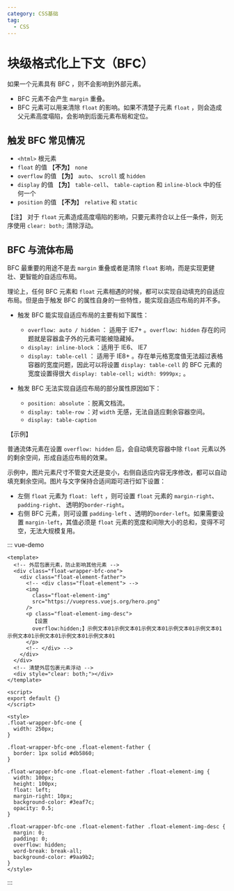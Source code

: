 ```yaml
---
category: CSS基础
tag:
  - CSS
---
```


# 块级格式化上下文（BFC）

如果一个元素具有 BFC ，则不会影响到外部元素。

- BFC 元素不会产生 `margin` 重叠。
- BFC 元素可以用来清除 `float` 的影响。如果不清楚子元素 `float` ，则会造成父元素高度塌陷，会影响到后面元素布局和定位。

## 触发 BFC 常见情况

- `<html>` 根元素
- `float` 的值 【**不为**】 `none`
- `overflow` 的值 【**为**】 `auto`、 `scroll` 或 `hidden`
- `display` 的值 【**为**】 `table-cell`、 `table-caption` 和 `inline-block` 中的任何一个
- `position` 的值 【**不为**】 `relative` 和 `static`

【注】 对于 `float` 元素造成高度塌陷的影响，只要元素符合以上任一条件，则无序使用 `clear: both;` 清除浮动。

## BFC 与流体布局

BFC 最重要的用途不是去 `margin` 重叠或者是清除 `float` 影响，而是实现更健壮、更智能的自适应布局。

理论上，任何 BFC 元素和 `float` 元素相遇的时候，都可以实现自动填充的自适应布局。但是由于触发 BFC 的属性自身的一些特性，能实现自适应布局的并不多。

- 触发 BFC 能实现自适应布局的主要有如下属性：

  - `overflow: auto / hidden` ： 适用于 IE7+ 。`overflow: hidden` 存在的问题就是容器盒子外的元素可能被隐藏掉。
  - `display: inline-block` ：适用于 IE6、 IE7
  - `display: table-cell` ： 适用于 IE8+ 。存在单元格宽度值无法超过表格容器的宽度问题，因此可以将设置 `display: table-cell` 的 BFC 元素的宽度设置得很大 `display: table-cell; width: 9999px;` 。

- 触发 BFC 无法实现自适应布局的部分属性原因如下：

  - `position: absolute` ：脱离文档流。
  - `display: table-row` ：对 `width` 无感，无法自适应剩余容器空间。
  - `display: table-caption`

【示例】

普通流体元素在设置 `overflow: hidden` 后，会自动填充容器中除 `float` 元素以外的剩余空间，形成自适应布局的效果。

示例中，图片元素尺寸不管变大还是变小，右侧自适应内容无序修改，都可以自动填充剩余空间。图片与文字保持合适间距可进行如下设置：

- 左侧 `float` 元素为 `float: left` ，则可设置 `float` 元素的 `margin-right`、 `padding-right`、 透明的`border-right`。
- 右侧 BFC 元素，则可设置 `padding-left` 、透明的`border-left`。如果需要设置 `margin-left`，其值必须是 `float` 元素的宽度和间隙大小的总和，变得不可空，无法大规模复用。

::: vue-demo

```vue
<template>
  <!-- 外层包裹元素，防止影响其他元素 -->
  <div class="float-wrapper-bfc-one">
    <div class="float-element-father">
      <!-- <div class="float-element"> -->
      <img
        class="float-element-img"
        src="https://vuepress.vuejs.org/hero.png"
      />
      <p class="float-element-img-desc">
        【设置
        overflow:hidden;】示例文本01示例文本01示例文本01示例文本01示例文本01示例文本01示例文本01示例文本01示例文本01
      </p>
      <!-- </div> -->
    </div>
  </div>
  <!-- 清楚外层包裹元素浮动 -->
  <div style="clear: both;"></div>
</template>

<script>
export default {}
</script>

<style>
.float-wrapper-bfc-one {
  width: 250px;
}

.float-wrapper-bfc-one .float-element-father {
  border: 1px solid #db5860;
}

.float-wrapper-bfc-one .float-element-father .float-element-img {
  width: 100px;
  height: 100px;
  float: left;
  margin-right: 10px;
  background-color: #3eaf7c;
  opacity: 0.5;
}

.float-wrapper-bfc-one .float-element-father .float-element-img-desc {
  margin: 0;
  padding: 0;
  overflow: hidden;
  word-break: break-all;
  background-color: #9aa9b2;
}
</style>
```

:::
